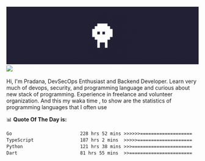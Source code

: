 ![banner](.github/banner.gif)
<img src="https://user-images.githubusercontent.com/73097560/115834477-dbab4500-a447-11eb-908a-139a6edaec5c.gif"></p>

Hi, I'm Pradana, DevSecOps Enthusiast and Backend Developer. Learn very much of devops, security, and programming language and curious about new stack of programming. Experience in freelance and volunteer organization. And this my waka time , to show are the statistics of programming languages that I often use

📊 **Quote Of The Day is:**
<!--START_SECTION:waka-->

```txt
Go                         228 hrs 52 mins >>>>>>===================   24.98 %
TypeScript                 187 hrs 2 mins  >>>>>====================   20.41 %
Python                     121 hrs 38 mins >>>======================   13.28 %
Dart                       81 hrs 55 mins  >>=======================   08.94 %
```

<!--END_SECTION:waka-->
